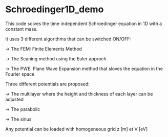 # Schroedinger1D_demo
This code solves the time independent Schroedinger equation in 1D with a constant mass.

It uses 3 different algorithms that can be switched ON/OFF:

-> The FEM: Finite Elements Method

-> The Scaning method using the Euler approch

-> The PWE: Plane Wave Expansion method that sloves the equation in the Fourier space

Three different potentials are proposed:

-> The multilayer where the height and thickness of each layer can be adjusted

-> The parabolic

-> The sinus

Any potential can be loaded with homogeneous grid z [m] et V [eV]
